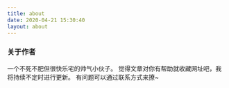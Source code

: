 ```yaml
---
title: about
date: 2020-04-21 15:30:40
layout: about
---
```

### 关于作者

一个不死不肥但很快乐宅的帅气小伙子。
觉得文章对你有帮助就收藏网址吧，我将持续不定时进行更新。
有问题可以通过联系方式来撩~
